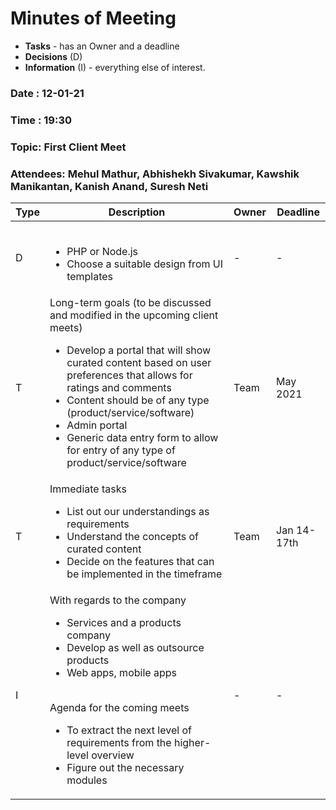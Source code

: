 # Minutes of Meeting

* **Tasks** - has an Owner and a deadline
* **Decisions** (D)
* **Information** (I) - everything else of interest.
 
### Date : 12-01-21
### Time : 19:30
### Topic: First Client Meet
### Attendees: Mehul Mathur, Abhishekh Sivakumar, Kawshik Manikantan, Kanish Anand, Suresh Neti

Type | Description | Owner | Deadline
---- | ---- | ---- | ----
D | <br><ul><li>PHP or Node.js</li><li>Choose a suitable design from UI templates</li></ul> | - | -
T | Long-term goals (to be discussed and modified in the upcoming client meets)<ul><li>Develop a portal that will show curated content based on user preferences that allows for ratings and comments</li><li>Content should be of any type (product/service/software)</li><li>Admin portal</li><li> Generic data entry form to allow for entry of any type of product/service/software</li></ul> | Team | May 2021
T | Immediate tasks <ul><li>List out our understandings as requirements</li><li>Understand the concepts of curated content</li><li>Decide on the features that can be implemented in the timeframe</li></ul> | Team | Jan 14-17th
I | With regards to the company <ul><li>Services and a products company</li><li>Develop as well as outsource products</li><li>Web apps, mobile apps</li></ul><br>Agenda for the coming meets<ul><li>To extract the next level of requirements from the higher-level overview</li><li>Figure out the necessary modules</li></ul> | - | -